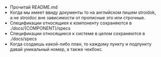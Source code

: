 - Прочитай README.md
- Когда мы имеет ввиду документы то на английском пишем stroidok, а не stroidoc
  вне зависимости от прописные это или строчные.
- Спецификации относящиея к компоненту сохраняются в ./docs/{COMPONENT}/specs
- Спецификации относящиеся к системе в целом сохраняются в ./docs/specs
- Когда создаешь какой-либо план, то каждому пункту и подпункту давай уникальный номер, а также чекбокс.
